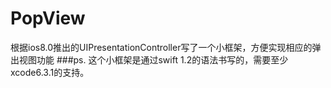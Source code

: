 # PopView
根据ios8.0推出的UIPresentationController写了一个小框架，方便实现相应的弹出视图功能
###ps.
  这个小框架是通过swift 1.2的语法书写的，需要至少xcode6.3.1的支持。
